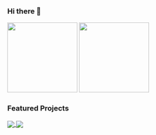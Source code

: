 ### Hi there 👋

<div>
 <img height="160em" src="https://github-readme-stats.vercel.app/api?username=danieloprado&show_icons=true&theme=react&include_all_commits=true&count_private=true"/>
 <img height="160em" src="https://github-readme-stats.vercel.app/api/top-langs/?username=danieloprado&layout=compact&langs_count=7&theme=react"/>
</div>

### Featured Projects
<div>
 <a href="https://github.com/eduzz/houston" target="_blank">
  <img align="center" src="https://github-readme-stats.vercel.app/api/pin/?username=eduzz&repo=houston&theme=react&show_owner=true" />
 </a>
  <a href=" https://github.com/eduzz/template-react" target="_blank">
  <img align="center" src="https://github-readme-stats.vercel.app/api/pin/?username=eduzz&repo=template-react&theme=react&show_owner=true" />
 </a>
  <a href="https://github.com/eduzz/houston" target="_blank">
  <img align="center" src="

</div>
